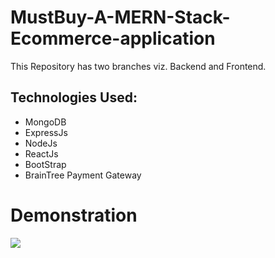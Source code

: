 # MustBuy-A-MERN-Stack-Ecommerce-application
This Repository has two branches viz. Backend and Frontend.

## Technologies Used:
<ul>
  <li>MongoDB</li>
  <li>ExpressJs</li>
  <li>NodeJs</li>
  <li>ReactJs</li>
  <li>BootStrap</li>
  <li>BrainTree Payment Gateway</li>
</ul>

# Demonstration
<a href = "https://youtu.be/jqQSlGTDWUc"><img src = "https://user-images.githubusercontent.com/55969525/120698061-251d9400-c4cc-11eb-98b7-ae4f6400a028.png"/></a>
